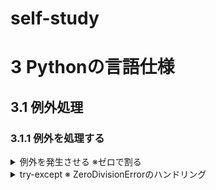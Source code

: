 # self-study
# 3 Pythonの言語仕様
## 3.1 例外処理
### 3.1.1 例外を処理する
<details>
<summary>
例外を発生させる ※ゼロで割る
</summary>

```python
num = 0 / 10
```
</details>

<details>
<summary>
try-except ※ ZeroDivisionErrorのハンドリング 
</summary>

```python
try:
    num = 10 / 0
    print(f'除算の結果は{num}になります')
except ZeroDivisionError:
    print('0で割ることはできません')
```
</div>

<details>
<summary>
複数の例外を補足する ※ZeroDivisionError, TypeError
</summary>

```python
try:
    num = 10 / '2'
    print(f'除算の結果は{num}になります')
except ZeroDivisionError:
    print('0で割ることはできません')
except TypeError:
    print('文字列で割ることはできません')
```
</details>

<details>
<summary>
複数の例外を補足する ※ZeroDivisionError, TypeError, NameError内容を一時変数で受け取ってexcept節のなかで利用
</summary>

```python
try:
    num = 10 / 0
except (ZeroDivisionError, TypeError, NameError) as e:
    print(f'Exception class: {type(e)}')
    print(f'Exception occured: {e}')
```
</details>

<details>
<summary>
Else節 ※エラーがない場合、除算の結果を表示
</summary>

```python
try:
    num = 10 / 5
except ZeroDivisionError:
    print('ZeroDivisionError')
else:
    print(f'除算の結果は{num}です')
```
</details>

<details>
<summary>
Finally節 ※ファイルfを開いたあとに、存在しない変数dataの中身を書き込む場合
</summary>

```python
f = None
try:
    f = open('python.ext', mode='w')
    f.write(date)
finally:
    if f:
        f.close()
        print('ファイルを閉じました)
```
</details>

### 3.1.2 基底クラスで例外を補足する
<details>
<summary>
基底クラスで例外を補足する ※ZeroDivisionErrorを基底クラスで補足する
</summary>

```python
try:
    num = 10 / 0
except ArithmeticError as e:
    print(f' Exception class: {type(e)}')
    print(f' Exception description: {e}')
# 基底クラスで補足しても実際の例外クラスのZeroDivisionErrorが渡される
```
</details>

### 3.1.3 独自の例外を定義して、例外を送出する
<details>
<summary>
独自の例外を定義する ※Exceptionクラスを継承
</summary>

```python
class MyError(Exception): 
    pass

raise myError('MyError が発生しました')
'''
Traceback (most recent call last):   
  File "<stdin>", line 1, in <module>
__main__.MyError: MyErrorが発生しました
'''
```
</details>

### 3.1.4 例外処理: よくある使い方
<details>
<summary>
titleとdetailの属性を持ち、詳細なエラー情報を取り出せるMyValidationErrorという基底クラスを作成
</summary>

```python
class MyValidationError(Exception):
    '''MyValidationError
    '''
    title = None
    detail = None

    def __str__(self):
        return str(self.title)


class MyTypeError(MyValidationError):
    '''MyTypeError
    '''
    title = 'Type error'
    detail = '数値で入力してください'


class MyMaxError(MyValidationError):
    '''MyMaxError
    '''
    title = 'Max error'
    detail = 'Max値100までの値を入力してください'


def validate_number(num):
    '''validate_number
    '''
    try:
        num = int(num)
    except ValueError:
        raise MyTypeError
    if num > 100:
        raise MyMaxError

try:
    input_number = input('検証する数値を入力してください=>')
    validate_number(input_number)
except MyValidationError as e:
    print(f'{e}の例外が発生しました')
    print(f'detail={e.detail}')
```
</details>

### 3.1.5 例外処理: ちょっと役立つ周辺知識

### 3.1.6 例外処理: よくあるエラーと対処法
<details>
<summary>
悪い例 ※try文で囲む範囲が広すぎるため、可読性が下がり、エラー原因の特定が難しくなる
</summary>

```python
import csv

try:
    input_file_name = input('Enter file_name:')
    with open(input_file_name, mode='r') as f:
        reader = csv.reader(f)
        for row in reader:
            population_density = float(row[1]) / float(row[2])
            print(f'{row[0]}の人口密度は{population_density}です')
except:
    print('例外が発生しました')
```
</details>

<details>
<summary>
良い例
</summary>

```python
import csv

input_file_name = input('Enter file_name:') # try節から外だし
try:
    with open(input_file_name, mode='r') as f:
        reader = csv.reader(f)
        for row in reader:
            population_density = float(row[1]) / float(row[2])
            print(f'{row[0]}の人口密度は{population_density}です')
except FileNotFoundError:
    print(f'ファイルがありません')
except ZeroDivisionError:
    print(f'{row[0]}:{row[1]}, {row[2]} => 値0は指定できません')
except ValueError:
    print(f'{row[0]}:{row[1]}, {row[2]} => 数値以外は指定できません')
```
</details>